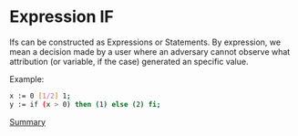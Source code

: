 # Expression IF

Ifs can be constructed as Expressions or Statements. By expression, we mean a decision made by a user where an adversary cannot
observe what attribution (or variable, if the case) generated an specific value.

Example:
```sh
x := 0 [1/2] 1;
y := if (x > 0) then (1) else (2) fi;
```

[Summary](https://github.com/gleisonsdm/Kuifje-Documentation)
